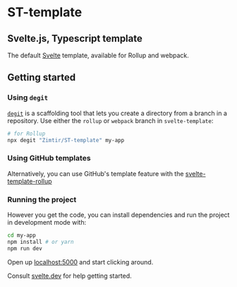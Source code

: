 # ST-template

## Svelte.js, Typescript template

The default [Svelte](https://github.com/sveltejs/template) template, available for Rollup and webpack.

## Getting started

### Using `degit`

[`degit`](https://github.com/Rich-Harris/degit) is a scaffolding tool that lets you create a directory from a branch in a repository. Use either the `rollup` or `webpack` branch in `svelte-template`:

```bash
# for Rollup
npx degit "Zimtir/ST-template" my-app
```

### Using GitHub templates

Alternatively, you can use GitHub's template feature with the [svelte-template-rollup](https://github.com/Zimtir/ST-template)

### Running the project

However you get the code, you can install dependencies and run the project in development mode with:

```bash
cd my-app
npm install # or yarn
npm run dev
```

Open up [localhost:5000](http://localhost:5000) and start clicking around.

Consult [svelte.dev](https://svelte.dev) for help getting started.
